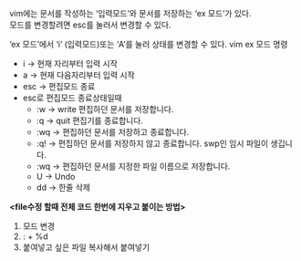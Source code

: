 
vim에는 문서를 작성하는 ‘입력모드’와 문서를 저장하는 ‘ex 모드’가 있다.    
모드를 변경할려면 esc를 눌러서 변경할 수 있다.
    
‘ex 모드’에서 ‘i’ (입력모드)또는 ‘A’를 눌러 상태를 변경할 수 있다.
vim ex 모드 명령

- i -> 현재 자리부터 입력 시작
- a -> 현재 다음자리부터 입력 시작
- esc -> 편집모드 종료
- esc로 편집모드 종료상태일때
	- :w -> write 편집하던 문서를 저장합니다.
	- :q  -> quit 편집기를 종료합니다.
	- :wq -> 편집하던 문서를 저장하고 종료합니다.
	- :q! -> 편집하던 문서를 저장하지 않고 종료합니다. swp인 임시 파일이 생깁니다.
	- :wq -> 편집하던 문서를 지정한 파일 이름으로 저장합니다.
	- U -> Undo
	- dd -> 한줄 삭제

__<file수정 할때 전체 코드 한번에 지우고 붙이는 방법>__
1. 모드 변경
2. : + %d
3. 붙여넣고 싶은 파일 복사해서 붙여넣기
